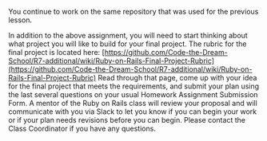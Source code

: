 You continue to work on the same repository that was used for the previous lesson.

In addition to the above assignment, you will need to start thinking about what project you will like to build for your final project. The rubric for the final project is located here: [https://github.com/Code-the-Dream-School/R7-additional/wiki/Ruby-on-Rails-Final-Project-Rubric](https://github.com/Code-the-Dream-School/R7-additional/wiki/Ruby-on-Rails-Final-Project-Rubric) Read through that page, come up with your idea for the final project that meets the requirements, and submit your plan using the last several questions on your usual Homework Assignment Submission Form. A mentor of the Ruby on Rails class will review your proposal and will communicate with you via Slack to let you know if you can begin your work or if your plan needs revisions before you can begin. Please contact the Class Coordinator if you have any questions.
